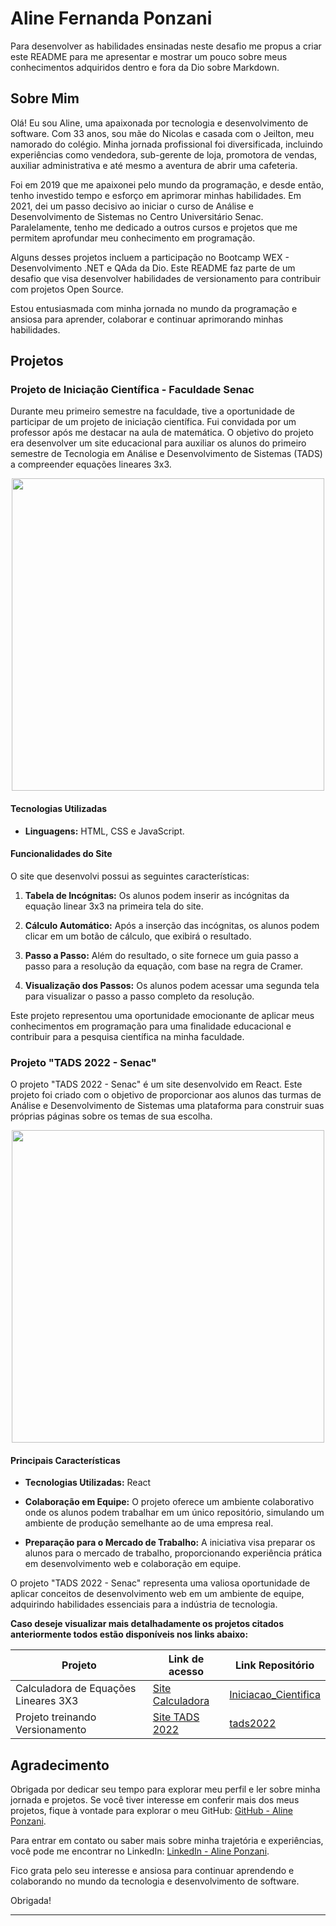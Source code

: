 # Aline Fernanda Ponzani

Para desenvolver as habilidades ensinadas neste desafio me propus a criar este README para me apresentar e mostrar um pouco sobre meus conhecimentos adquiridos dentro e fora da Dio sobre Markdown.

## Sobre Mim

Olá! Eu sou Aline, uma apaixonada por tecnologia e desenvolvimento de software. Com 33 anos, sou mãe do Nicolas e casada com o Jeilton, meu namorado do colégio. Minha jornada profissional foi diversificada, incluindo experiências como vendedora, sub-gerente de loja, promotora de vendas, auxiliar administrativa e até mesmo a aventura de abrir uma cafeteria.

Foi em 2019 que me apaixonei pelo mundo da programação, e desde então, tenho investido tempo e esforço em aprimorar minhas habilidades. Em 2021, dei um passo decisivo ao iniciar o curso de Análise e Desenvolvimento de Sistemas no Centro Universitário Senac. Paralelamente, tenho me dedicado a outros cursos e projetos que me permitem aprofundar meu conhecimento em programação.

Alguns desses projetos incluem a participação no Bootcamp WEX - Desenvolvimento .NET e QAda da Dio. Este README faz parte de um desafio que visa desenvolver habilidades de versionamento para contribuir com projetos Open Source.

Estou entusiasmada com minha jornada no mundo da programação e ansiosa para aprender, colaborar e continuar aprimorando minhas habilidades.

## Projetos

### Projeto de Iniciação Científica - Faculdade Senac

Durante meu primeiro semestre na faculdade, tive a oportunidade de participar de um projeto de iniciação científica. Fui convidada por um professor após me destacar na aula de matemática. O objetivo do projeto era desenvolver um site educacional para auxiliar os alunos do primeiro semestre de Tecnologia em Análise e Desenvolvimento de Sistemas (TADS) a compreender equações lineares 3x3.

<div align="center">
    <img src="https://user-images.githubusercontent.com/115513954/275295070-97925215-21c0-4a91-b34f-4f34d27b3ef7.png" width="500px"/>
</div>

#### Tecnologias Utilizadas

- **Linguagens:** HTML, CSS e JavaScript.

#### Funcionalidades do Site

O site que desenvolvi possui as seguintes características:

1. **Tabela de Incógnitas:** Os alunos podem inserir as incógnitas da equação linear 3x3 na primeira tela do site.

2. **Cálculo Automático:** Após a inserção das incógnitas, os alunos podem clicar em um botão de cálculo, que exibirá o resultado.

3. **Passo a Passo:** Além do resultado, o site fornece um guia passo a passo para a resolução da equação, com base na regra de Cramer.

4. **Visualização dos Passos:** Os alunos podem acessar uma segunda tela para visualizar o passo a passo completo da resolução.

Este projeto representou uma oportunidade emocionante de aplicar meus conhecimentos em programação para uma finalidade educacional e contribuir para a pesquisa científica na minha faculdade.

### Projeto "TADS 2022 - Senac"

O projeto "TADS 2022 - Senac" é um site desenvolvido em React. Este projeto foi criado com o objetivo de proporcionar aos alunos das turmas de Análise e Desenvolvimento de Sistemas uma plataforma para construir suas próprias páginas sobre os temas de sua escolha.

<div align="center">
    <img src="https://user-images.githubusercontent.com/115513954/275295077-8e51354e-033a-48a7-9896-fea026b868a7.png" width="500px"/>
</div>

#### Principais Características

- **Tecnologias Utilizadas:** React

- **Colaboração em Equipe:** O projeto oferece um ambiente colaborativo onde os alunos podem trabalhar em um único repositório, simulando um ambiente de produção semelhante ao de uma empresa real.

- **Preparação para o Mercado de Trabalho:** A iniciativa visa preparar os alunos para o mercado de trabalho, proporcionando experiência prática em desenvolvimento web e colaboração em equipe.

O projeto "TADS 2022 - Senac" representa uma valiosa oportunidade de aplicar conceitos de desenvolvimento web em um ambiente de equipe, adquirindo habilidades essenciais para a indústria de tecnologia.

**Caso deseje visualizar mais detalhadamente os projetos citados anteriormente todos estão disponíveis nos links abaixo:**

| Projeto | Link de acesso | Link Repositório |
| ------- | -------------- | ---------------- |
| Calculadora de Equações Lineares 3X3 | [Site Calculadora](https://alieponzani.github.io/Iniciacao_Cientifica/) | [Iniciacao_Cientifica](https://github.com/AliePonzani/Iniciacao_Cientifica) |
| Projeto treinando Versionamento | [Site TADS 2022](https://alieponzani.github.io/tads2022/) | [tads2022](https://github.com/AliePonzani/tads2022) |

## Agradecimento

Obrigada por dedicar seu tempo para explorar meu perfil e ler sobre minha jornada e projetos. Se você tiver interesse em conferir mais dos meus projetos, fique à vontade para explorar o meu GitHub: [GitHub - Aline Ponzani](https://github.com/AliePonzani).

Para entrar em contato ou saber mais sobre minha trajetória e experiências, você pode me encontrar no LinkedIn: [LinkedIn - Aline Ponzani](https://www.linkedin.com/in/aline-ponzani/).

Fico grata pelo seu interesse e ansiosa para continuar aprendendo e colaborando no mundo da tecnologia e desenvolvimento de software.

Obrigada!

---